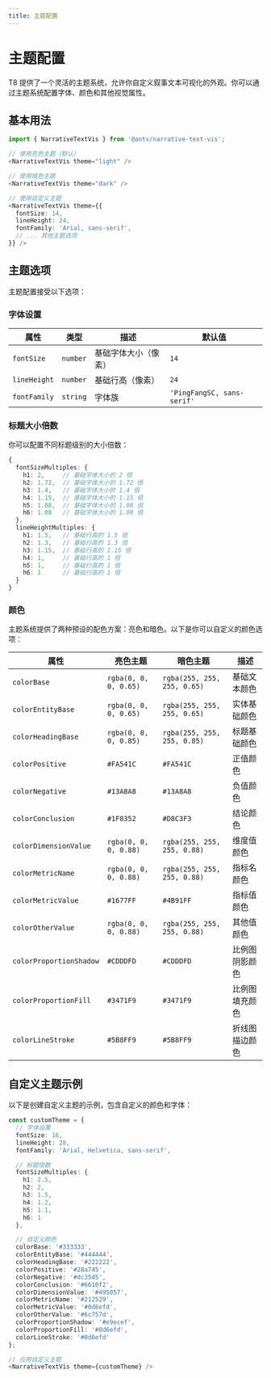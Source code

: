 ```yaml
---
title: 主题配置
---
```


# 主题配置

T8 提供了一个灵活的主题系统，允许你自定义叙事文本可视化的外观。你可以通过主题系统配置字体、颜色和其他视觉属性。

## 基本用法

```ts
import { NarrativeTextVis } from '@antv/narrative-text-vis';

// 使用亮色主题（默认）
<NarrativeTextVis theme="light" />

// 使用暗色主题
<NarrativeTextVis theme="dark" />

// 使用自定义主题
<NarrativeTextVis theme={{
  fontSize: 14,
  lineHeight: 24,
  fontFamily: 'Arial, sans-serif',
  // ... 其他主题选项
}} />
```

## 主题选项

主题配置接受以下选项：

### 字体设置

| 属性         | 类型     | 描述                 | 默认值                     |
| ------------ | -------- | -------------------- | -------------------------- |
| `fontSize`   | `number` | 基础字体大小（像素） | `14`                       |
| `lineHeight` | `number` | 基础行高（像素）     | `24`                       |
| `fontFamily` | `string` | 字体族               | `'PingFangSC, sans-serif'` |

### 标题大小倍数

你可以配置不同标题级别的大小倍数：

```ts
{
  fontSizeMultiples: {
    h1: 2,     // 基础字体大小的 2 倍
    h2: 1.72,  // 基础字体大小的 1.72 倍
    h3: 1.4,   // 基础字体大小的 1.4 倍
    h4: 1.15,  // 基础字体大小的 1.15 倍
    h5: 1.08,  // 基础字体大小的 1.08 倍
    h6: 1.08   // 基础字体大小的 1.08 倍
  },
  lineHeightMultiples: {
    h1: 1.5,   // 基础行高的 1.5 倍
    h2: 1.3,   // 基础行高的 1.3 倍
    h3: 1.15,  // 基础行高的 1.15 倍
    h4: 1,     // 基础行高的 1 倍
    h5: 1,     // 基础行高的 1 倍
    h6: 1      // 基础行高的 1 倍
  }
}
```

### 颜色

主题系统提供了两种预设的配色方案：亮色和暗色。以下是你可以自定义的颜色选项：

| 属性                    | 亮色主题              | 暗色主题                    | 描述           |
| ----------------------- | --------------------- | --------------------------- | -------------- |
| `colorBase`             | `rgba(0, 0, 0, 0.65)` | `rgba(255, 255, 255, 0.65)` | 基础文本颜色   |
| `colorEntityBase`       | `rgba(0, 0, 0, 0.65)` | `rgba(255, 255, 255, 0.65)` | 实体基础颜色   |
| `colorHeadingBase`      | `rgba(0, 0, 0, 0.85)` | `rgba(255, 255, 255, 0.85)` | 标题基础颜色   |
| `colorPositive`         | `#FA541C`             | `#FA541C`                   | 正值颜色       |
| `colorNegative`         | `#13A8A8`             | `#13A8A8`                   | 负值颜色       |
| `colorConclusion`       | `#1F0352`             | `#D8C3F3`                   | 结论颜色       |
| `colorDimensionValue`   | `rgba(0, 0, 0, 0.88)` | `rgba(255, 255, 255, 0.88)` | 维度值颜色     |
| `colorMetricName`       | `rgba(0, 0, 0, 0.88)` | `rgba(255, 255, 255, 0.88)` | 指标名颜色     |
| `colorMetricValue`      | `#1677FF`             | `#4B91FF`                   | 指标值颜色     |
| `colorOtherValue`       | `rgba(0, 0, 0, 0.88)` | `rgba(255, 255, 255, 0.88)` | 其他值颜色     |
| `colorProportionShadow` | `#CDDDFD`             | `#CDDDFD`                   | 比例图阴影颜色 |
| `colorProportionFill`   | `#3471F9`             | `#3471F9`                   | 比例图填充颜色 |
| `colorLineStroke`       | `#5B8FF9`             | `#5B8FF9`                   | 折线图描边颜色 |

## 自定义主题示例

以下是创建自定义主题的示例，包含自定义的颜色和字体：

```ts
const customTheme = {
  // 字体设置
  fontSize: 16,
  lineHeight: 28,
  fontFamily: 'Arial, Helvetica, sans-serif',

  // 标题倍数
  fontSizeMultiples: {
    h1: 2.5,
    h2: 2,
    h3: 1.5,
    h4: 1.2,
    h5: 1.1,
    h6: 1
  },

  // 自定义颜色
  colorBase: '#333333',
  colorEntityBase: '#444444',
  colorHeadingBase: '#222222',
  colorPositive: '#28a745',
  colorNegative: '#dc3545',
  colorConclusion: '#6610f2',
  colorDimensionValue: '#495057',
  colorMetricName: '#212529',
  colorMetricValue: '#0d6efd',
  colorOtherValue: '#6c757d',
  colorProportionShadow: '#e9ecef',
  colorProportionFill: '#0d6efd',
  colorLineStroke: '#0d6efd'
};

// 应用自定义主题
<NarrativeTextVis theme={customTheme} />
```
